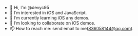- 👋 Hi, I’m @devyc95
- 👀 I’m interested in iOS and JavaScript.
- 🌱 I’m currently learning iOS any demos.
- 💞️ I’m looking to collaborate on iOS demos.
- 📫 How to reach me: send email to me(836058144@qq.com).

<!---
devyc95/devyc95 is a ✨ special ✨ repository because its `README.md` (this file) appears on your GitHub profile.
You can click the Preview link to take a look at your changes.
--->

